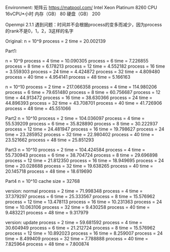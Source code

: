 
Environment:
矩阵云 https://matpool.com/
Intel Xeon Platinum 8260 CPU
16vCPU*小时
内存（GB）
80
硬盘（GB）
200

Openmpi 2.1.1
遇到问题：时间并不会根据process的变多而减少，因为process的rank不是0，1，2，3这样的名字

Original:
n = 10^9
process = 2
time = 20.002139

Part1:

n = 10^9
process = 4
time = 10.090305
process = 6
time = 7.226855
process = 8
time = 6.178213
process = 12
time = 4.552182
process = 16
time = 3.559303
process = 24
time = 4.424872
process = 32
time = 4.809480
process = 40
time = 4.954141
process = 48
time = 5.166163

n = 10^10
process = 2
time = 217.066358
process = 4
time = 114.980206
process = 6
time = 79.651480
process = 8
time = 60.756687
process = 12
time = 44.913472
process = 16
time = 38.630366
process = 24
time = 44.896393
process = 32
time = 43.708701
process = 40
time = 41.726906
process = 48
time = 45.551066

Part2
n = 10^10
process = 2
time = 104.036097
process = 4
time = 55.539209
process = 6
time = 35.828890
process = 8
time = 30.222937
process = 12
time = 24.481947
process = 16
time = 19.798627
process = 24
time = 23.285952
process = 32
time = 22.980402
process = 40
time = 23.521662
process = 48
time = 25.851293

Part3
n = 10^10
process = 2
time = 104.424584
process = 4
time = 55.730943
process = 6
time = 38.704724
process = 8
time = 29.696898
process = 12
time = 21.812350
process = 16
time = 18.949695
process = 24
time = 20.028688
process = 32
time = 19.638265
process = 40
time = 20.145718
process = 48
time = 18.619690

Part4
n = 10^10
cache size = 32768

version: normal
process = 2
time = 71.998348
process = 4
time = 37.379297
process = 6
time = 25.333567
process = 8
time = 15.576962
process = 12
time = 13.478113
process = 16
time = 10.231363
process = 24
time = 10.063106
process = 32
time = 9.430258
process = 40
time = 9.483221
process = 48
time = 9.317979


version: update
process = 2
time = 59.681592
process = 4
time = 30.604949
process = 6
time = 21.212724
process = 8
time = 15.576962
process = 12
time = 10.892023
process = 16
time = 8.259007
process = 24
time = 8.499409
process = 32
time = 7.788888
process = 40
time = 7.825964
process = 48
time = 7.800874
